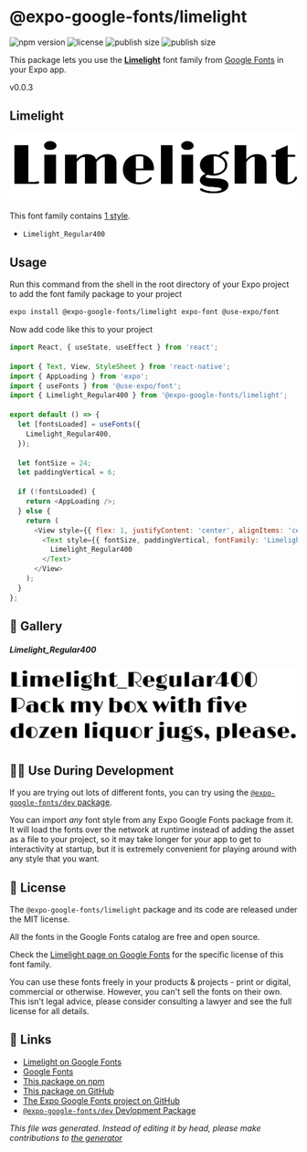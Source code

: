 # @expo-google-fonts/limelight

![npm version](https://flat.badgen.net/npm/v/@expo-google-fonts/limelight)
![license](https://flat.badgen.net/github/license/expo/google-fonts)
![publish size](https://flat.badgen.net/packagephobia/install/@expo-google-fonts/limelight)
![publish size](https://flat.badgen.net/packagephobia/publish/@expo-google-fonts/limelight)

This package lets you use the [**Limelight**](https://fonts.google.com/specimen/Limelight) font family from [Google Fonts](https://fonts.google.com/) in your Expo app.

v0.0.3

## Limelight

![Limelight](./font-family.png)

This font family contains [1 style](#gallery).

- `Limelight_Regular400`

## Usage

Run this command from the shell in the root directory of your Expo project to add the font family package to your project
```sh
expo install @expo-google-fonts/limelight expo-font @use-expo/font
```

Now add code like this to your project
```js
import React, { useState, useEffect } from 'react';

import { Text, View, StyleSheet } from 'react-native';
import { AppLoading } from 'expo';
import { useFonts } from '@use-expo/font';
import { Limelight_Regular400 } from '@expo-google-fonts/limelight';

export default () => {
  let [fontsLoaded] = useFonts({
    Limelight_Regular400,
  });

  let fontSize = 24;
  let paddingVertical = 6;

  if (!fontsLoaded) {
    return <AppLoading />;
  } else {
    return (
      <View style={{ flex: 1, justifyContent: 'center', alignItems: 'center' }}>
        <Text style={{ fontSize, paddingVertical, fontFamily: 'Limelight_Regular400' }}>
          Limelight_Regular400
        </Text>
      </View>
    );
  }
};

```

## 🔡 Gallery

##### Limelight_Regular400
![Limelight_Regular400](./ba79f57019c587202d831e35a7e10e6dc9ab23546f46ec9da01aa4d25d509913.ttf.png)


## 👩‍💻 Use During Development

If you are trying out lots of different fonts, you can try using the [`@expo-google-fonts/dev` package](https://github.com/expo/google-fonts/tree/master/font-packages/dev#readme).

You can import *any* font style from any Expo Google Fonts package from it. It will load the fonts
over the network at runtime instead of adding the asset as a file to your project, so it may take longer
for your app to get to interactivity at startup, but it is extremely convenient
for playing around with any style that you want.

## 📖 License

The `@expo-google-fonts/limelight` package and its code are released under the MIT license.

All the fonts in the Google Fonts catalog are free and open source.

Check the [Limelight page on Google Fonts](https://fonts.google.com/specimen/Limelight) for the specific license of this font family.

You can use these fonts freely in your products & projects - print or digital, commercial or otherwise. However, you can't sell the fonts on their own. This isn't legal advice, please consider consulting a lawyer and see the full license for all details.

## 🔗 Links

- [Limelight on Google Fonts](https://fonts.google.com/specimen/Limelight)
- [Google Fonts](https://fonts.google.com/)
- [This package on npm](https://www.npmjs.com/package/@expo-google-fonts/limelight)
- [This package on GitHub](https://github.com/expo/google-fonts/tree/master/font-packages/limelight)
- [The Expo Google Fonts project on GitHub](https://github.com/expo/google-fonts)
- [`@expo-google-fonts/dev` Devlopment Package](https://github.com/expo/google-fonts/tree/master/font-packages/dev)


*This file was generated. Instead of editing it by head, please make contributions to [the generator](https://github.com/expo/google-fonts/tree/master/packages/generator)*
